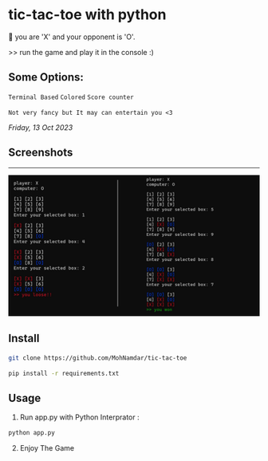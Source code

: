 # tic-tac-toe with python
<p>💫 you are 'X' and your opponent is 'O'.</p>
<p>>> run the game and play it in the console :)</p>

## Some Options:
`Terminal Based` `Colored` `Score counter`

<code>Not very fancy but It may can entertain you <3</code>

<em>Friday, 13 Oct 2023</em>

## Screenshots
------------
![Screenshot](https://github.com/MohNamdar/tic-tac-toe/blob/main/tic-tac-toe.jpg)

Install
-------
```bash
git clone https://github.com/MohNamdar/tic-tac-toe
```
```bash
pip install -r requirements.txt 
```

Usage
-----

1. Run app.py with Python Interprator :

```bash
python app.py
```

2. Enjoy The Game

